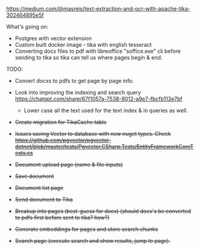 https://medium.com/@masreis/text-extraction-and-ocr-with-apache-tika-302464895e5f

What's going on:

* Postgres with vector extension
* Custom built docker image - tika with english tesseract 
* Converting docx files to pdf with libreoffice "soffice.exe" cli before sending to tika so tika can tell us where pages begin & end.

TODO:

* Convert docxs to pdfs to get page by page info.
* Look into improving the indexing and search query https://chatgpt.com/share/67f1057a-7538-8012-a9e7-fbcfb113e7bf
	* Lower case all the text used for the text index & in queries as well.




* ~~Create migration for TikaCache table~~
* ~~Issues saving Vector to database with new nuget types. Check https://github.com/pgvector/pgvector-dotnet/blob/master/tests/Pgvector.CSharp.Tests/EntityFrameworkCoreTests.cs~~
* ~~Document upload page (name & file inputs)~~
* ~~Save document~~
* ~~Document list page~~
* ~~Send document to Tika~~
* ~~Breakup into pages (best-guess for docx) (should docx's be converted to pdfs first before sent to tika? how?)~~
* ~~Generate embeddings for pages and store search chunks~~
* ~~Search page (execute search and show results, jump to page).~~